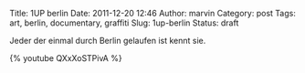Title: 1UP berlin
Date: 2011-12-20 12:46
Author: marvin
Category: post
Tags: art, berlin, documentary, graffiti
Slug: 1up-berlin
Status: draft

Jeder der einmal durch Berlin gelaufen ist kennt sie.

{% youtube QXxXoSTPivA %}

